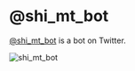 # @shi_mt_bot

[@shi_mt_bot](https://twitter.com/shi_mt_bot) is a bot on Twitter.

![shi_mt_bot](shi_mt_bot.png)
